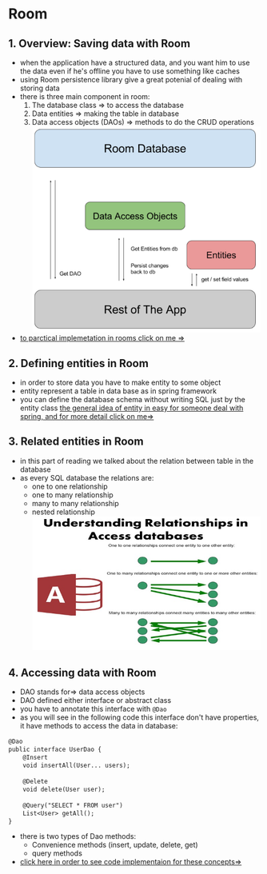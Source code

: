 # Room
## 1. Overview: Saving data with Room
- when the application have a structured data, and you want him to use the data even if he's offline you have to use something like caches
- using Room persistence library give a great potenial of dealing with storing data
- there is three main component in room:
   1. The database class => to access the database
   1. Data entities => making the table in database
   1. Data access objects (DAOs) => methods to do the CRUD operations
![](img/28a.png)
- [to parctical implemetation in rooms click on me =>](https://developer.android.com/training/data-storage/room)

## 2. Defining entities in Room
- in order to store data you have to make entity to some object
- entity represent a table in data base as in spring framework
- you can define the database schema without writing SQL just by the entity class
[the general idea of entity in easy for someone deal with spring, and for more detail click on me=>](https://developer.android.com/training/data-storage/room/defining-data)

## 3. Related entities in Room
- in this part of reading we talked about the relation between table in the database
- as every SQL database the relations are:
   - one to one relationship
   - one to many relationship
   - many to many relationship
   - nested relationship
![](img/28b.jpg)

## 4. Accessing data with Room
- DAO stands for=>  data access objects
- DAO defined either interface or abstract class
- you have to annotate this interface with `@Dao`
- as you will see in the following code this interface don't have properties, it have methods to access the data in database:   
```
@Dao
public interface UserDao {
    @Insert
    void insertAll(User... users);

    @Delete
    void delete(User user);

    @Query("SELECT * FROM user")
    List<User> getAll();
}
```
- there is two types of Dao methods:
   - Convenience methods (insert, update, delete, get)
   - query methods
- [click here in order to see code implementaion for these concepts=>](https://developer.android.com/training/data-storage/room/accessing-data#java)
